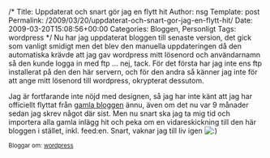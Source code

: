 /*
 Title: Uppdaterat och snart gör jag en flytt hit
 Author: nsg
 Template: post
 Permalink: /2009/03/20/uppdaterat-och-snart-gor-jag-en-flytt-hit/
 Date: 2009-03-20T15:08:56+00:00
 Categories: Bloggen, Personligt
 Tags: wordpress
*/
Nu har jag uppdaterat bloggen till senaste version, det gick som vanligt smidigt men det blev den manuella uppdateringen då den automatiska krävde att jag gav wordpress mitt lösenord och användarnamn så den kunde logga in med ftp &#8230; nej, tack. För det första har jag inte ens ftp installerat på den den här servern, och för den andra så känner jag inte för att ange mitt lösenord till wordpress, okrypterat dessutom.

Jag är fortfarande inte nöjd med designen, så jag har inte känt att jag har officiellt flyttat från [gamla bloggen][1] ännu, även om det nu var 9 månader sedan jag skrev något där sist. Men nu snart ska jag ta mig tid och importera alla gamla inlägg hit och peka om en vidareskickning till den här bloggen i stället, inkl. feed:en. Snart, vaknar jag till liv igen <img src="http://nsg.cc/wp-includes/images/smilies/icon_smile.gif" alt=":)" class="wp-smiley" /> 

<small> <p class='technorati-tags'>
  Bloggar om: <a class='technorati-link' href='http://bloggar.se/om/wordpress' rel='tag' target='_self'>wordpress</a>
</p></small>

 [1]: http://www.junkpile.se/~s/wp/